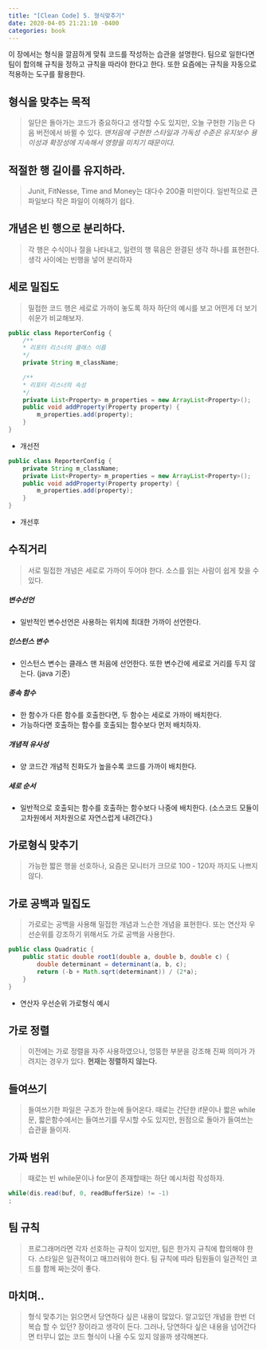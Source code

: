 ```yaml
---
title: "[Clean Code] 5. 형식맞추기"
date: 2020-04-05 21:21:10 -0400
categories: book
---
```


이 장에서는 형식을 깔끔하게 맞춰 코드를 작성하는 습관을 설명한다.
팀으로 일한다면 팀이 합의해 규칙을 정하고 규칙을 따라야 한다고 한다.
또한 요즘에는 규칙을 자동으로 적용하는 도구를 활용한다.

## 형식을 맞추는 목적
> 일단은 돌아가는 코드가 중요하다고 생각할 수도 있지만,
> 오늘 구현한 기능은 다음 버전에서 바뀔 수 있다.
> *맨처음에 구현한 스타일과 가독성 수준은 유지보수 용이성과 확장성에 지속해서 영향을 미치기 때문이다.*

## 적절한 행 길이를 유지하라.
> Junit, FitNesse, Time and Money는 대다수 200줄 미만이다.
> 일반적으로 큰 파일보다 작은 파일이 이해하기 쉽다.

## 개념은 빈 행으로 분리하다.
> 각 행은 수식이나 절을 나타내고, 일련의 행 묶음은 완결된 생각 하나를 표현한다.
> 생각 사이에는 빈행을 넣어 분리하자

## 세로 밀집도
> 밀접한 코드 행은 세로로 가까이 놓도록 하자
> 하단의 예시를 보고 어떤게 더 보기 쉬운가 비교해보자.

```java
public class ReporterConfig {
    /**
    * 리포터 리스너의 클래스 이름
    */
    private String m_className;
    
    /**
    * 리포터 리스너의 속성
    */
    private List<Property> m_properties = new ArrayList<Property>();
    public void addProperty(Property property) {
        m_properties.add(property);
    }
}
```
* 개선전

```java
public class ReporterConfig {
    private String m_className;
    private List<Property> m_properties = new ArrayList<Property>();
    public void addProperty(Property property) {
        m_properties.add(property);
    }
}
```
* 개선후

## 수직거리
> 서로 밀접한 개념은 세로로 가까이 두어야 한다.
> 소스를 읽는 사람이 쉽게 찾을 수 있다.


##### 변수선언
* 일반적인 변수선언은 사용하는 위치에 최대한 가까이 선언한다.

##### 인스턴스 변수
* 인스턴스 변수는 클래스 맨 처음에 선언한다. 또한 변수간에 세로로 거리를 두지 않는다. (java 기준)

##### 종속 함수
* 한 함수가 다른 함수를 호출한다면, 두 함수는 세로로 가까이 배치한다.
* 가능하다면 호출하는 함수를 호출되는 함수보다 먼저 배치하자.

##### 개념적 유사성
* 양 코드간 개념적 친화도가 높을수록 코드를 가까이 배치한다.

##### 세로 순서
* 일반적으로 호출되는 함수를 호출하는 함수보다 나중에 배치한다. (소스코드 모듈이 고차원에서 저차원으로 자연스럽게 내려간다.)


## 가로형식 맞추기
> 가능한 짧은 행을 선호하나, 요즘은 모니터가 크므로 100 - 120자 까지도 나쁘지 않다.

## 가로 공백과 밀집도
> 가로로는 공백을 사용해 밀접한 개념과 느슨한 개념을 표현한다.
> 또는 연산자 우선순위를 강조하기 위해서도 가로 공백을 사용한다.

```java
public class Quadratic {
    public static double root1(double a, double b, double c) {
        double determinant = determinant(a, b, c);
        return (-b + Math.sqrt(determinant)) / (2*a);
    }
}
```
* 연산자 우선순위 가로형식 예시

## 가로 정렬
> 이전에는 가로 정렬을 자주 사용하였으나, 엉뚱한 부분을 강조해 진짜 의미가 가려지는 경우가 있다.
> **현재는 정렬하지 않는다.**

## 들여쓰기
> 들여쓰기한 파일은 구조가 한눈에 들어온다.
> 때로는 간단한 if문이나 짧은 while문, 짧은함수에서는 들여쓰기를 무시할 수도 있지만,
> 원점으로 돌아가 들여쓰는 습관을 들이자.

## 가짜 범위
> 때로는 빈 while문이나 for문이 존재할때는 하단 예시처럼 작성하자.

```java
while(dis.read(buf, 0, readBufferSize) != -1)
;
```

## 팀 규칙
> 프로그래머라면 각자 선호하는 규칙이 있지만, 팀은 한가지 규칙에 합의해야 한다.
> 스타일은 일관적이고 매끄러워야 한다. 팀 규칙에 따라 팀원들이 일관적인 코드를 함께 짜는것이 좋다.


## 마치며..
> 형식 맞추기는 읽으면서 당연하다 싶은 내용이 많았다.
> 알고있던 개념을 한번 더 복습 할 수 있던? 장이라고 생각이 든다.
> 그러나, 당연하다 싶은 내용을 넘어간다면 터무니 없는 코드 형식이 나올 수도 있지 않을까 생각해본다.


